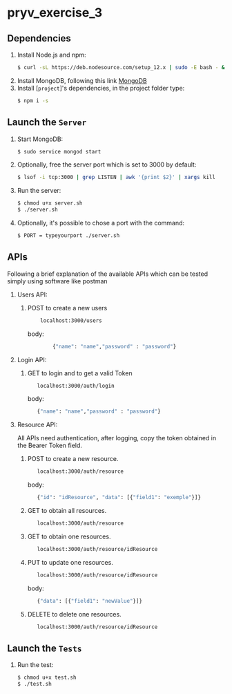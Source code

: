 # pryv_exercise_3
## Dependencies
1. Install Node.js and npm:
    ```bash
    $ curl -sL https://deb.nodesource.com/setup_12.x | sudo -E bash - && sudo apt install -y nodejs
    ```
2. Install MongoDB, following this link [MongoDB](https://docs.mongodb.com/manual/tutorial/install-mongodb-on-ubuntu/#install-mongodb-community-edition-using-deb-packages)    
3. Install [`project`]'s dependencies, in the project folder type:
    ```bash
    $ npm i -s
    ```

## Launch the `Server` 
1. Start MongoDB:
    ```bash
    $ sudo service mongod start    
    ```
2. Optionally, free the  server port which is set to 3000 by default:
    ```bash
    $ lsof -i tcp:3000 | grep LISTEN | awk '{print $2}' | xargs kill
    ```
3. Run the server:
    ```bash
    $ chmod u+x server.sh
    $ ./server.sh
    ```
4. Optionally, it's possible to chose a port with the command:
    ```bash
    $ PORT = typeyourport ./server.sh
    ```
   
## APIs
Following a brief explanation of the available APIs which can be tested simply using software like postman
1. Users API:
    1. POST to create a new users 
        ```bash
            localhost:3000/users 
        ```
          body:
        ```bash
                {"name": "name","password" : "password"} 
        ```
2. Login API:
    1. GET to login and to get a valid Token
        ```bash
           localhost:3000/auth/login 
        ```
          body:
        ```bash
           {"name": "name","password" : "password"} 
        ```
3. Resource API:

    All APIs need authentication, after logging, copy the token obtained in the Bearer Token field.
    1. POST to create a new resource. 
        ```bash
           localhost:3000/auth/resource 
        ```
          body:
        ```bash
           {"id": "idResource", "data": [{"field1": "exemple"}]}
        ```
    2. GET to obtain all resources. 
        ```bash
           localhost:3000/auth/resource 
        ```
    3. GET to obtain one resources. 
        ```bash
           localhost:3000/auth/resource/idResource
        ```
    4. PUT to update one resources. 
        ```bash
           localhost:3000/auth/resource/idResource
        ```
        body:
        ```bash
           {"data": [{"field1": "newValue"}]}
        ```
    5. DELETE to delete one resources. 
        ```bash
           localhost:3000/auth/resource/idResource
        ```
  
## Launch the `Tests` 
1. Run the test:
    ```bash
    $ chmod u+x test.sh
    $ ./test.sh
    ```


